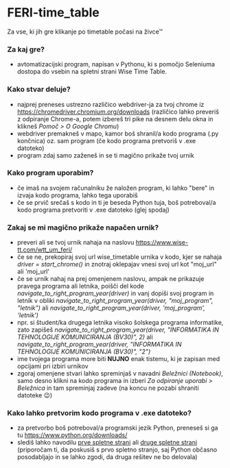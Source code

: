 # FERI-time_table
 Za vse, ki jih gre klikanje po timetable počasi na živce™


### Za kaj gre?
  - avtomatizacijski program, napisan v Pythonu, ki s pomočjo Seleniuma dostopa do vsebin na spletni strani Wise Time Table. 


### Kako stvar deluje?
  - najprej preneses ustrezno različico webdriver-ja za tvoj chrome iz https://chromedriver.chromium.org/downloads (različico lahko preveriš z odpiranje Chrome-a, potem izbereš tri pike na desnem delu okna in klikneš *Pomoč > O Google Chromu*)
  - webdriver premakneš v mapo, kamor boš shranil/a kodo programa (.py končnica) oz. sam program (če kodo programa pretvoriš v .exe datoteko)
  - program zdaj samo zaženeš in se ti magično prikaže tvoj urnik

### Kako program uporabim?
  - če imaš na svojem računalniku že naložen program, ki lahko "bere" in izvaja kodo programa, lahko tega uporabiš
  - če se prvič srečaš s kodo in ti je beseda Python tuja, boš potreboval/a kodo programa pretvoriti v .exe datoteko (glej spodaj)

### Zakaj se mi magično prikaže napačen urnik?
  - preveri ali se tvoj urnik nahaja na naslovu https://www.wise-tt.com/wtt_um_feri/
  - če se ne, prekopiraj svoj url wise_timetable urnika v kodo, kjer se nahaja  *driver = start_chrome()* in znotraj oklepajav vnesi svoj url kot "moj_url" ali 'moj_url'
  - če se urnik nahaj na prej omenjenem naslovu, ampak ne prikazuje pravega programa ali letnika, poišči del kode  *navigate_to_right_program_year(driver)*  in vanj dopiši svoj program in letnik v obliki  *navigate_to_right_program_year(driver, "moj_program", "letnik")* ali  *navigate_to_right_program_year(driver, 'moj_program', 'letnik')*
  - npr. si študent/ka drugega letnika visoko šolskega programa informatike, zato zapišeš  *navigate_to_right_program_year(driver, "INFORMATIKA IN TEHNOLOGIJE KOMUNICIRANJA (BV30)", 2)*  ali *navigate_to_right_program_year(driver, "INFORMATIKA IN TEHNOLOGIJE KOMUNICIRANJA (BV30)", "2")*
  - ime tvojega programa more biti **NUJNO** enak tistemu, ki je zapisan med opcijami pri izbiri urnikov
  - zgoraj omenjene stvari lahko spreminjaš v navadni *Beležnici (Notebook)*, samo desno klikni na kodo programa in izberi  *Za odpiranje uporabi > Beležnica* in tam spreminjaj zadeve (na koncu ne pozabi shraniti datoteke 😉)

### Kako lahko pretvorim kodo programa v .exe datoteko?
  - za pretvorbo boš potreboval/a programski jezik Python, preneseš si ga tu https://www.python.org/downloads/
  - slediš lahko navodilu [prve spletne strani](https://www.geeksforgeeks.org/convert-python-script-to-exe-file/) ali [druge spletne strani](https://nitratine.net/blog/post/convert-py-to-exe/) (priporočam ti, da poskusiš s prvo spletno stranjo, saj Python občasno posodabljajo in se lahko zgodi, da druga rešitev ne bo delovala)

